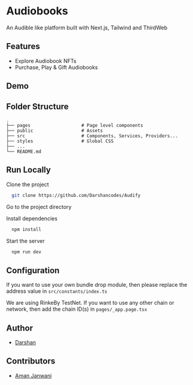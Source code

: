 # Audiobooks

An Audible like platform built with Next.js, Tailwind and ThirdWeb

## Features

-   Explore Audiobook NFTs
-   Purchase, Play & Gift Audiobooks

## Demo


## Folder Structure

    .
    ├── pages                   # Page level components
    ├── public                  # Assets
    ├── src                     # Components, Services, Providers...
    ├── styles                  # Global CSS
    ├── ...
    └── README.md

## Run Locally

Clone the project

```bash
  git clone https://github.com/Darshancodes/Audify
```

Go to the project directory

Install dependencies

```bash
  npm install
```

Start the server

```bash
  npm run dev
```

## Configuration

If you want to use your own bundle drop module, then please replace the address value in `src/constants/index.ts`

We are using RinkeBy TestNet. If you want to use any other chain or network, then add the chain ID(s) in `pages/_app.page.tsx`

## Author

-   [Darshan](https://github.com/Darshancodes)

## Contributors

-   [Aman Janwani](https://github.com/aman-janwani)
